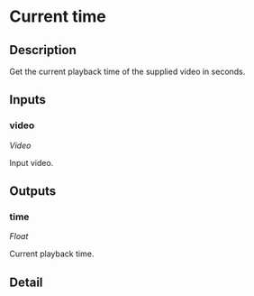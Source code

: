 # Current time

## Description
Get the current playback time of the supplied video in seconds.

## Inputs
### video

*Video*

Input video.

## Outputs
### time

*Float*

Current playback time.

## Detail

